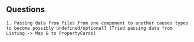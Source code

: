 ## Questions
    1. Passing data from files from one component to another causes types to become possibly undefined/optional? (Tried passing data from Listing -> Map & to PropertyCards)